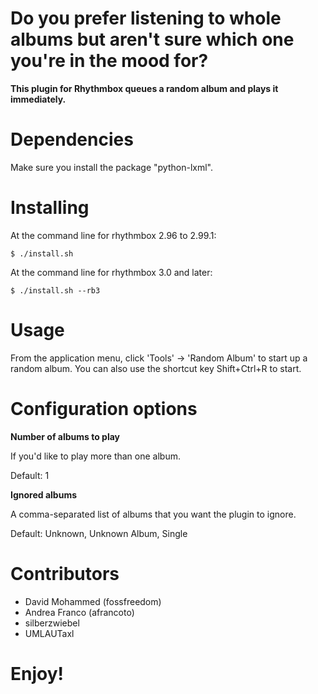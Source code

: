 Do you prefer listening to whole albums but aren't sure which one you're in the mood for?
===
**This plugin for Rhythmbox queues a random album and plays it immediately.**

Dependencies
===
Make sure you install the package "python-lxml".

Installing
===
At the command line for rhythmbox 2.96 to 2.99.1:

```
$ ./install.sh
```
At the command line for rhythmbox 3.0 and later:

```
$ ./install.sh --rb3
```


Usage
===

From the application menu, click 'Tools' -> 'Random Album' to start up a random album.
You can also use the shortcut key Shift+Ctrl+R to start.

Configuration options
===

**Number of albums to play**

If you'd like to play more than one album.

Default: 1

**Ignored albums**

A comma-separated list of albums that you want the plugin to ignore.

Default: Unknown, Unknown Album, Single


Contributors
===
- David Mohammed (fossfreedom)
- Andrea Franco (afrancoto)
- silberzwiebel
- UMLAUTaxl
 
Enjoy!
===

